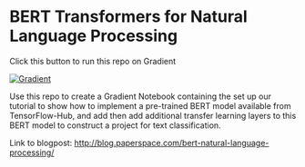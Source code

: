 # BERT Transformers for Natural Language Processing

Click this button to run this repo on Gradient

[![Gradient](https://assets.paperspace.io/img/gradient-badge.svg)](https://console.paperspace.com/ml-showcase/notebook/rnrv9et7a4u4sjr?file=%2Fbert-tf.ipynb)

Use this repo to create a Gradient Notebook containing the set up our tutorial to show how to implement a pre-trained BERT model available from TensorFlow-Hub, and add then add additional transfer learning layers to this BERT model to construct a project for text classification.

Link to blogpost: http://blog.paperspace.com/bert-natural-language-processing/
